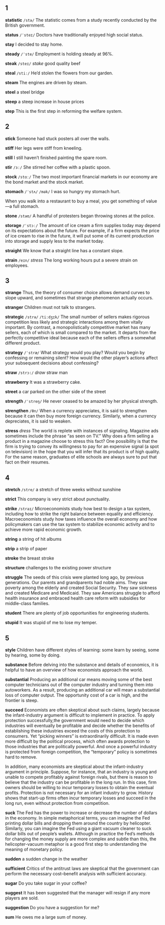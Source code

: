 ## 1
**statistic** 
`/stə/`
The statistic comes from a study recently conducted by the British government.

**status** 
`/ˈsteɪ/`
Doctors have traditionally enjoyed high social status.

**stay** 
I decided to stay home.

**steady**
`/ˈste/` 
Employment is holding steady at 96%.

**steak** 
`/steɪ/`
*stake*
good quality beef

**steal** 
`/stiː/`
He’d stolen the flowers from our garden.

**steam** 
The engines are driven by steam.

**steel** 
a steel bridge

**steep** 
a steep increase in house prices

**step** 
This is the first step in reforming the welfare system.

## 2
**stick** 
Someone had stuck posters all over the walls.

**stiff** 
Her legs were stiff from kneeling.

**still** 
I still haven’t finished painting the spare room.

**stir** 
`/ɜː/`
She stirred her coffee with a plastic spoon.

**stock** 
`/stɑː/`
The two most important financial markets in our economy are the bond market and the stock market.

**stomach** 
`/ˈstʌ/` `/mək/`
I was so hungry my stomach hurt.

When you walk into a restaurant to buy a meal, you get something of value—a full stomach.

**stone** 
`/stəʊ/`
A handful of protesters began throwing stones at the police.

**storage** 
`/ˈstɔː/`
The amount of ice cream a firm supplies today may depend on its expectations about the future. For example, if a firm expects the price of ice cream
to rise in the future, it will put some of its current production into storage and supply less to the market today.

**straight** 
We know that a straight line has a constant slope.

**strain** 
`/eɪn/`
*stress*
The long working hours put a severe strain on employees.

## 3
**strange** 
Thus, the theory of consumer choice allows demand curves to slope upward, and sometimes that strange phenomenon actually occurs.

**stranger** 
Children must not talk to strangers.

**strategic** 
`/strə/` `/tiːdʒɪk/`
The small number of sellers makes rigorous competition less likely and strategic interactions among them vitally important. By contrast, a monopolistically competitive market has many sellers, each of which is small compared to the market. It departs from the perfectly competitive ideal because each of the sellers offers a somewhat different product.

**strategy** 
`/ˈstræ/`
What strategy would you play? Would you begin by confessing or remaining silent? How would the other player’s actions affect your subsequent
decisions about confessing?

**straw** 
`/strɔ:/`
*draw*
straw man

**strawberry** 
 It was a strawberry cake.

**street** 
a car parked on the other side of the street

**strength** 
`/ˈstreŋ/`
He never ceased to be amazed by her physical strength.

**strengthen** 
`/θn/`
When a currency appreciates, it is said to strengthen because it can then buy more foreign currency. Similarly, when a currency depreciates, it is said to weaken.

**stress** 
*dress*
The world is replete with instances of signaling. Magazine ads sometimes include the phrase “as seen on TV.” Why does a firm selling a product in a magazine choose to stress this fact? One possibility is that the firm is trying to convey its willingness to pay for an expensive signal (a spot on television) in the hope that you will infer that its product is of high quality. For the same reason, graduates of elite schools are always sure to put that fact on their resumes.

## 4
**stretch** 
`/stre/`
a stretch of three weeks without sunshine

**strict** 
This company is very strict about punctuality.

**strike** 
`/straɪ/`
Microeconomists study how best to design a tax system, including how to strike the right balance between equality and efficiency. Macroeconomists study how taxes influence the overall economy and how policymakers can use the tax system to stabilize economic activity and to achieve more rapid economic growth.

**string** 
a string of hit albums

**strip** 
a strip of paper

**stroke** 
the breast stroke

**structure** 
challenges to the existing power structure

**struggle** 
The seeds of this crisis were planted long ago, by previous generations. Our parents and grandparents had noble aims. They saw poverty among the elderly and created Social Security. They saw sickness and created Medicare and Medicaid. They saw Americans struggle to afford health insurance and embraced health care reform with subsidies for middle-class families.

**student** 
There are plenty of job opportunities for engineering students. 

**stupid** 
It was stupid of me to lose my temper.

## 5
**style** 
Children have different styles of learning: some learn by seeing, some by hearing, some by doing.

**substance** 
Before delving into the substance and details of economics, it is helpful to have an overview of how economists approach the world.

**substantial** 
Producing an additional car means moving some of the best computer technicians out of the computer industry and turning them into autoworkers. As a result, producing an additional car will mean a substantial loss of computer output. The opportunity cost of a car is high, and the frontier is steep.

**succeed** 
Economists are often skeptical about such claims, largely because the infant-industry argument is difficult to implement in practice. To apply protection successfully,the government would need to decide which industries will eventually be profitable and decide whether the benefits of establishing these industries exceed the costs of this protection to consumers. Yet “picking winners” is extraordinarily difficult. It is made even more difficult by the political process, which often awards protection to those industries that are politically powerful. And once a powerful industry is protected from foreign competition, the “temporary” policy is sometimes hard to remove.

In addition, many economists are skeptical about the infant-industry argument in principle. Suppose, for instance, that an industry is young and unable to compete profitably against foreign rivals, but there is reason to believe that the industry can be profitable in the long run. In this case, firm owners should be willing to incur temporary losses to obtain the eventual profits. Protection is not necessary for an infant industry to grow. History shows that start-up firms often incur temporary losses and succeed in the long run, even without protection from competition.

**suck** 
The Fed has the power to increase or decrease the number of dollars in the economy. In simple metaphorical terms, you can imagine the Fed printing dollar bills and dropping them around the country by helicopter. Similarly, you can imagine the Fed using a giant vacuum cleaner to suck dollar bills out of people’s wallets. Although in practice the Fed’s methods for changing the money supply are more complex and subtle than this, the
helicopter-vacuum metaphor is a good first step to understanding the meaning of monetary policy.

**sudden** 
a sudden change in the weather

**sufficient** 
Critics of the antitrust laws are skeptical that the government can perform the necessary cost–benefit analysis with sufficient accuracy.

**sugar** 
Do you take sugar in your coffee?

**suggest** 
It has been suggested that the manager will resign if any more players are sold.

**suggestion** 
Do you have a suggestion for me?

**sum** 
He owes me a large sum of money.
